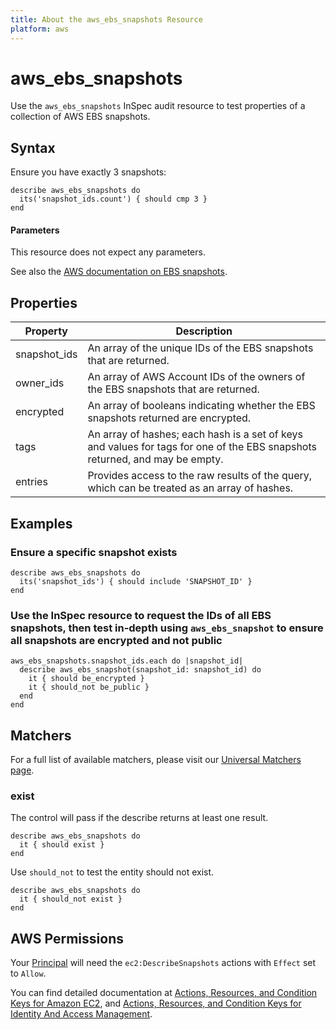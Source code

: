 ```yaml
---
title: About the aws_ebs_snapshots Resource
platform: aws
---
```


# aws\_ebs\_snapshots

Use the `aws_ebs_snapshots` InSpec audit resource to test properties of a collection of AWS EBS snapshots.

## Syntax

 Ensure you have exactly 3 snapshots:

    describe aws_ebs_snapshots do
      its('snapshot_ids.count') { should cmp 3 }
    end

#### Parameters

This resource does not expect any parameters.

See also the [AWS documentation on EBS snapshots](https://docs.aws.amazon.com/AWSEC2/latest/UserGuide/EBSsnapshots.html).

## Properties

|Property      | Description|
| ---          | --- |
|snapshot\_ids | An array of the unique IDs of the EBS snapshots that are returned. |
|owner\_ids    | An array of AWS Account IDs of the owners of the EBS snapshots that are returned. |
|encrypted     | An array of booleans indicating whether the EBS snapshots returned are encrypted. |
|tags          | An array of hashes; each hash is a set of keys and values for tags for one of the EBS snapshots returned, and may be empty. |
|entries       | Provides access to the raw results of the query, which can be treated as an array of hashes. |

## Examples

### Ensure a specific snapshot exists

    describe aws_ebs_snapshots do
      its('snapshot_ids') { should include 'SNAPSHOT_ID' }
    end

### Use the InSpec resource to request the IDs of all EBS snapshots, then test in-depth using `aws_ebs_snapshot` to ensure all snapshots are encrypted and not public

    aws_ebs_snapshots.snapshot_ids.each do |snapshot_id|
      describe aws_ebs_snapshot(snapshot_id: snapshot_id) do
        it { should be_encrypted }
        it { should_not be_public }
      end
    end

## Matchers

For a full list of available matchers, please visit our [Universal Matchers page](https://www.inspec.io/docs/reference/matchers/).

### exist

The control will pass if the describe returns at least one result.

    describe aws_ebs_snapshots do
      it { should exist }
    end

Use `should_not` to test the entity should not exist.

    describe aws_ebs_snapshots do
      it { should_not exist }
    end

## AWS Permissions

Your [Principal](https://docs.aws.amazon.com/IAM/latest/UserGuide/intro-structure.html#intro-structure-principal) will need the `ec2:DescribeSnapshots` actions with `Effect` set to `Allow`.

You can find detailed documentation at [Actions, Resources, and Condition Keys for Amazon EC2](https://docs.aws.amazon.com/IAM/latest/UserGuide/list_amazonec2.html), and [Actions, Resources, and Condition Keys for Identity And Access Management](https://docs.aws.amazon.com/IAM/latest/UserGuide/list_identityandaccessmanagement.html).
